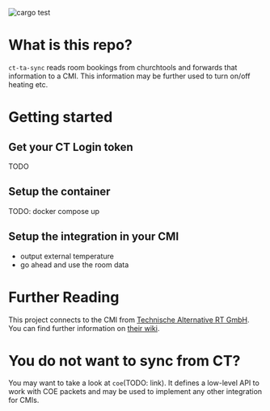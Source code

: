 ![cargo test](https://github.com/curatorsigma/churchtools-ta-sync/actions/workflows/cargo-test.yml/badge.svg)

# What is this repo?
`ct-ta-sync` reads room bookings from churchtools and forwards that information to a CMI.
This information may be further used to turn on/off heating etc.

# Getting started
## Get your CT Login token
TODO
## Setup the container
TODO: docker compose up
## Setup the integration in your CMI
- output external temperature
- go ahead and use the room data

# Further Reading
This project connects to the CMI from [Technische Alternative RT GmbH](https://ta.co.at).
You can find further information on [their wiki](https://wiki.ta.co.at/Hauptseite).

# You do not want to sync from CT?
You may want to take a look at `coe`(TODO: link). It defines a low-level API to work with COE packets and may be used to
implement any other integration for CMIs.

